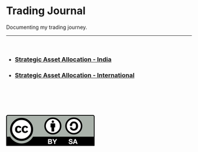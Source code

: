 # Trading Journal
Documenting my trading journey.

---

<br/>

* ### [Strategic Asset Allocation - India](./strategic_asset_allocation-india.md)
* ### [Strategic Asset Allocation - International](./strategic_asset_allocation-international.md)

<br/>
<br/>
<br/>
<br/>

![Creative Commons](./files/cc-by-sa.svg)
